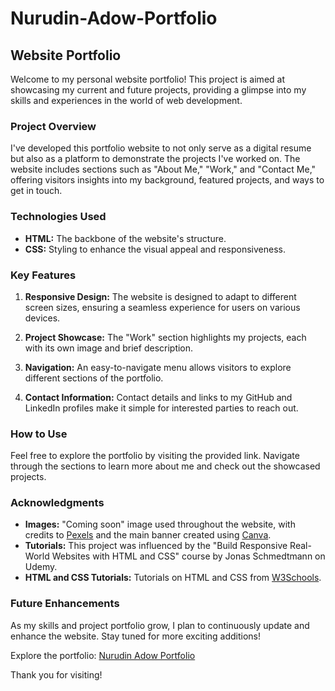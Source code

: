 # Nurudin-Adow-Portfolio

## Website Portfolio

Welcome to my personal website portfolio! This project is aimed at showcasing my current and future projects, providing a glimpse into my skills and experiences in the world of web development.

### Project Overview

I've developed this portfolio website to not only serve as a digital resume but also as a platform to demonstrate the projects I've worked on. The website includes sections such as "About Me," "Work," and "Contact Me," offering visitors insights into my background, featured projects, and ways to get in touch.

### Technologies Used

- **HTML:** The backbone of the website's structure.
- **CSS:** Styling to enhance the visual appeal and responsiveness.

### Key Features

1. **Responsive Design:** The website is designed to adapt to different screen sizes, ensuring a seamless experience for users on various devices.

2. **Project Showcase:** The "Work" section highlights my projects, each with its own image and brief description.

3. **Navigation:** An easy-to-navigate menu allows visitors to explore different sections of the portfolio.

4. **Contact Information:** Contact details and links to my GitHub and LinkedIn profiles make it simple for interested parties to reach out.

### How to Use

Feel free to explore the portfolio by visiting the provided link. Navigate through the sections to learn more about me and check out the showcased projects.

### Acknowledgments

- **Images:** "Coming soon" image used throughout the website, with credits to [Pexels](https://www.pexels.com/) and the main banner created using [Canva](https://www.canva.com/).
- **Tutorials:** This project was influenced by the "Build Responsive Real-World Websites with HTML and CSS" course by Jonas Schmedtmann on Udemy.
- **HTML and CSS Tutorials:** Tutorials on HTML and CSS from [W3Schools](https://www.w3schools.com/).

### Future Enhancements

As my skills and project portfolio grow, I plan to continuously update and enhance the website. Stay tuned for more exciting additions!

Explore the portfolio: [Nurudin Adow Portfolio](#)

Thank you for visiting!
